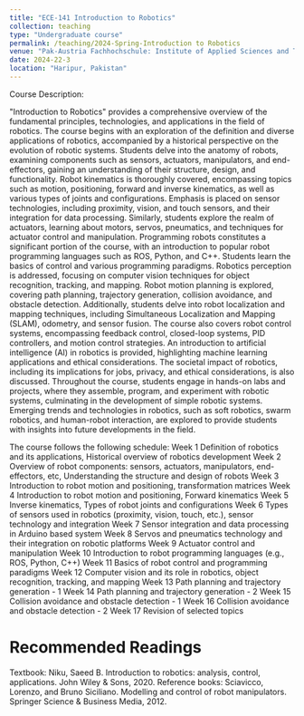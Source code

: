 ```yaml
---
title: "ECE-141 Introduction to Robotics"
collection: teaching
type: "Undergraduate course"
permalink: /teaching/2024-Spring-Introduction to Robotics
venue: "Pak-Austria Fachhochschule: Institute of Applied Sciences and Technology, Sino-Pak Center for Artificial Intelligence"
date: 2024-22-3
location: "Haripur, Pakistan"
---
```


Course Description:

"Introduction to Robotics" provides a comprehensive overview of the fundamental principles, technologies, and applications in the field of robotics. The course begins with an exploration of the definition and diverse applications of robotics, accompanied by a historical perspective on the evolution of robotic systems. Students delve into the anatomy of robots, examining components such as sensors, actuators, manipulators, and end-effectors, gaining an understanding of their structure, design, and functionality. Robot kinematics is thoroughly covered, encompassing topics such as motion, positioning, forward and inverse kinematics, as well as various types of joints and configurations. Emphasis is placed on sensor technologies, including proximity, vision, and touch sensors, and their integration for data processing. Similarly, students explore the realm of actuators, learning about motors, servos, pneumatics, and techniques for actuator control and manipulation. Programming robots constitutes a significant portion of the course, with an introduction to popular robot programming languages such as ROS, Python, and C++. Students learn the basics of control and various programming paradigms. Robotics perception is addressed, focusing on computer vision techniques for object recognition, tracking, and mapping. Robot motion planning is explored, covering path planning, trajectory generation, collision avoidance, and obstacle detection. Additionally, students delve into robot localization and mapping techniques, including Simultaneous Localization and Mapping (SLAM), odometry, and sensor fusion. The course also covers robot control systems, encompassing feedback control, closed-loop systems, PID controllers, and motion control strategies. An introduction to artificial intelligence (AI) in robotics is provided, highlighting machine learning applications and ethical considerations. The societal impact of robotics, including its implications for jobs, privacy, and ethical considerations, is also discussed. Throughout the course, students engage in hands-on labs and projects, where they assemble, program, and experiment with robotic systems, culminating in the development of simple robotic systems. Emerging trends and technologies in robotics, such as soft robotics, swarm robotics, and human-robot interaction, are explored to provide students with insights into future developments in the field.


The course follows the following schedule:
Week 1	Definition of robotics and its applications, Historical overview of robotics development
Week 2	Overview of robot components: sensors, actuators, manipulators, end-effectors, etc, Understanding the structure and design of robots
Week 3	Introduction to robot motion and positioning, transformation matrices
Week 4	Introduction to robot motion and positioning, Forward kinematics
Week 5	Inverse kinematics, Types of robot joints and configurations
Week 6	Types of sensors used in robotics (proximity, vision, touch, etc.), sensor technology and integration
Week 7	Sensor integration and data processing in Arduino based system
Week 8	Servos and pneumatics technology and their integration on robotic platforms
Week 9	Actuator control and manipulation
Week 10	Introduction to robot programming languages (e.g., ROS, Python, C++)
Week 11	Basics of robot control and programming paradigms
Week 12	Computer vision and its role in robotics, object recognition, tracking, and mapping
Week 13	Path planning and trajectory generation - 1
Week 14	Path planning and trajectory generation - 2
Week 15	Collision avoidance and obstacle detection - 1
Week 16	Collision avoidance and obstacle detection - 2
Week 17	Revision of selected topics 




Recommended Readings
======

Textbook: 
Niku, Saeed B. Introduction to robotics: analysis, control, applications. John Wiley & Sons, 2020.
Reference books:
Sciavicco, Lorenzo, and Bruno Siciliano. Modelling and control of robot manipulators. Springer Science & Business Media, 2012.
